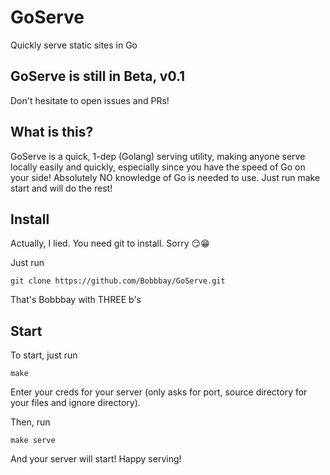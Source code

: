 # GoServe
Quickly serve static sites in Go

## GoServe is still in Beta, v0.1
Don't hesitate to open issues and PRs!

## What is this?
GoServe is a quick, 1-dep (Golang) serving utility, making anyone serve locally easily and quickly, especially since you have the speed of Go on your side!
Absolutely NO knowledge of Go is needed to use. Just run make start and will do the rest!

## Install
Actually, I lied. You need git to install. Sorry :smirk::grin:

Just run 
```
git clone https://github.com/Bobbbay/GoServe.git
```
That's Bobbbay with THREE b's

## Start
To start, just run 
```
make
```

Enter your creds for your server (only asks for port, source directory for your files and ignore directory).

Then, run 
```
make serve
```
And your server will start! Happy serving!
